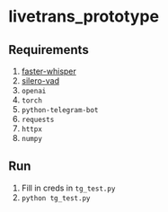 # livetrans_prototype

## Requirements

1. [faster-whisper](https://github.com/SYSTRAN/faster-whisper)
2. [silero-vad](https://github.com/snakers4/silero-vad)
3. `openai`
4. `torch`
5. `python-telegram-bot`
6. `requests`
7. `httpx`
8. `numpy`

## Run
1. Fill in creds in `tg_test.py`
2. `python tg_test.py`
